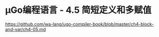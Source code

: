 # µGo编程语言 - 4.5 简短定义和多赋值

https://github.com/wa-lang/ugo-compiler-book/blob/master/ch4-block-and-var/ch4-05.md
